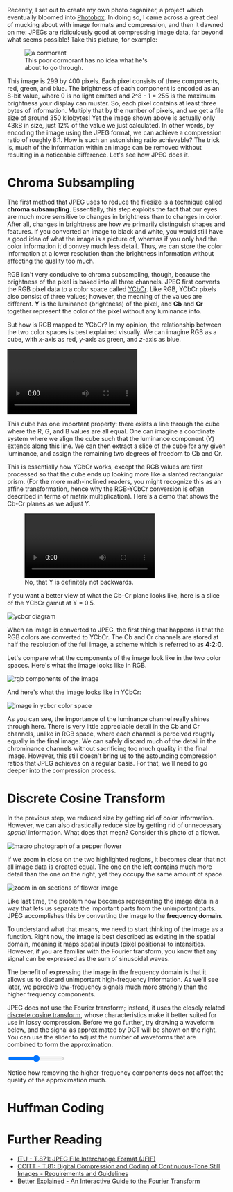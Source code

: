Recently, I set out to create my own photo organizer, a project which eventually bloomed into [Photobox](https://github.com/adrian154/photobox). In doing so, I came across a great deal of mucking about with image formats and compression, and then it dawned on me: JPEGs are ridiculously good at compressing image data, far beyond what seems possible! Take this picture, for example:

<figure style="max-width: 299px">
    <img src="test-compressed.jpg" alt="a cormorant">
    <figcaption>This poor cormorant has no idea what he's about to go through.</figcaption>
</figure>

This image is 299 by 400 pixels. Each pixel consists of three components, red, green, and blue. The brightness of each component is encoded as an 8-bit value, where 0 is no light emitted and 2^8 - 1 = 255 is the maximum brightness your display can muster. So, each pixel contains at least three bytes of information. Multiply that by the number of pixels, and we get a file size of around 350 kilobytes! Yet the image shown above is actually only 43kB in size, just 12% of the value we just calculated. In other words, by encoding the image using the JPEG format, we can achieve a compression ratio of roughly 8:1. How is such an astonishing ratio achievable? The trick is, much of the information within an image can be removed without resulting in a noticeable difference. Let's see how JPEG does it.

# Chroma Subsampling

The first method that JPEG uses to reduce the filesize is a technique called **chroma subsampling**. Essentially, this step exploits the fact that our eyes are much more sensitive to changes in brightness than to changes in color. After all, changes in brightness are how we primarily distinguish shapes and features. If you converted an image to black and white, you would still have a good idea of what the image is a picture of, whereas if you only had the color information it'd convey much less detail. Thus, we can store the color information at a lower resolution than the brightness information without affecting the quality too much.

RGB isn't very conducive to chroma subsampling, though, because the brightness of the pixel is baked into all three channels. JPEG first converts the RGB pixel data to a color space called [YCbCr](https://en.wikipedia.org/wiki/YCbCr). Like RGB, YCbCr pixels also consist of three values; however, the meaning of the values are different. **Y** is the luminance (brightness) of the pixel, and **Cb** and **Cr** together represent the color of the pixel without any luminance info.

But how is RGB mapped to YCbCr? In my opinion, the relationship between the two color spaces is best explained visually. We can imagine RGB as a cube, with *x*-axis as red, *y*-axis as green, and *z*-axis as blue.

<video class="center" loop controls autoplay><source src="rgb-cube-animation.mp4" type="video/mp4"></video>

This cube has one important property: there exists a line through the cube where the R, G, and B values are all equal. One can imagine a coordinate system where we align the cube such that the luminance component (Y) extends along this line. We can then extract a slice of the cube for any given luminance, and assign the remaining two degrees of freedom to Cb and Cr.

This is essentially how YCbCr works, except the RGB values are first processed so that the cube ends up looking more like a slanted rectangular prism. (For the more math-inclined readers, you might recognize this as an affine transformation, hence why the RGB-YCbCr conversion is often described in terms of matrix multiplication). Here's a demo that shows the Cb-Cr planes as we adjust Y. 

<figure style="max-width: 480px">
    <video loop controls autoplay><source src="ycbcr-slices.mp4" type="video/mp4"></video>
    <figcaption>No, that Y is definitely not backwards.</figcaption>
</figure>

If you want a better view of what the Cb-Cr plane looks like, here is a slice of the YCbCr gamut at Y = 0.5. 

![ycbcr diagram](ycbcr.png)

When an image is converted to JPEG, the first thing that happens is that the RGB colors are converted to YCbCr. The Cb and Cr channels are stored at half the resolution of the full image, a scheme which is referred to as **4:2:0**.

Let's compare what the components of the image look like in the two color spaces. Here's what the image looks like in RGB.

![rgb components of the image](rgb-components.png)

And here's what the image looks like in YCbCr:

![image in ycbcr color space](ycbcr-components.png)

As you can see, the importance of the luminance channel really shines through here. There is very little appreciable detail in the Cb and Cr channels, unlike in RGB space, where each channel is perceived roughly equally in the final image. We can safely discard much of the detail in the chrominance channels without sacrificing too much quality in the final image. However, this still doesn't bring us to the astounding compression ratios that JPEG achieves on a regular basis. For that, we'll need to go deeper into the compression process.

# Discrete Cosine Transform

In the previous step, we reduced size by getting rid of color information. However, we can also drastically reduce size by getting rid of unnecessary *spatial* information. What does that mean? Consider this photo of a flower.

![macro photograph of a pepper flower](test-2-reference.png)

If we zoom in close on the two highlighted regions, it becomes clear that not all image data is created equal. The one on the left contains much more detail than the one on the right, yet they occupy the same amount of space.
 
![zoom in on sections of flower image](flower-regions-comparison.png)

Like last time, the problem now becomes representing the image data in a way that lets us separate the important parts from the unimportant parts. JPEG accomplishes this by converting the image to the **frequency domain**.

To understand what that means, we need to start thinking of the image as a function. Right now, the image is best described as existing in the spatial domain, meaning it maps spatial inputs (pixel positions) to intensities. However, if you are familiar with the Fourier transform, you know that any signal can be expressed as the sum of sinusoidal waves.

The benefit of expressing the image in the frequency domain is that it allows us to discard unimportant high-frequency information. As we'll see later, we perceive low-frequency signals much more strongly than the higher frequency components.

JPEG does not use the Fourier transform; instead, it uses the closely related [discrete cosine transform](https://en.wikipedia.org/wiki/Discrete_cosine_transform), whose characteristics make it better suited for use in lossy compression. Before we go further, try drawing a waveform below, and the signal as approximated by DCT will be shown on the right. You can use the slider to adjust the number of waveforms that are combined to form the approximation.

<div id="dct-demo">
    <canvas id="signal" width="256" height="256"></canvas>
    <canvas id="transform" width="256" height="256"></canvas>
</div>

<input type="range" min="2" max="100" id="num-cosines">

Notice how removing the higher-frequency components does not affect the quality of the approximation much. <TBC>

# Huffman Coding

# Further Reading

* [ITU - T.871: JPEG File Interchange Format (JFIF)](https://www.itu.int/rec/T-REC-T.871-201105-I/en)
* [CCITT - T.81: Digital Compression and Coding of Continuous-Tone Still Images - Requirements and Guidelines](https://www.w3.org/Graphics/JPEG/itu-t81.pdf)
* [Better Explained - An Interactive Guide to the Fourier Transform](https://betterexplained.com/articles/an-interactive-guide-to-the-fourier-transform/)